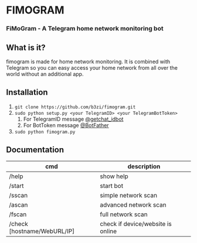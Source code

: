 # FIMOGRAM
### FiMoGram - A Telegram home network monitoring bot

## What is it?
fimogram is made for home network monitoring. It is combined with Telegram so you can easy access your home network from all over the world without an additional app.

## Installation

1. `git clone https://github.com/b3zi/fimogram.git`
2. `sudo python setup.py <your TelegramID> <your TelegramBotToken>`
    1. For TelegramID message [@getchat_idbot](http://t.me/getchat_idbot)
    2. For BotToken message [@BotFather](http://t.me/botfather)
3. `sudo python fimogram.py`

## Documentation

cmd|description
------------ | -------------
/help | show help
/start | start bot
/sscan | simple network scan
/ascan | advanced network scan
/fscan | full network scan
/check [hostname/WebURL/IP] | check if device/website is online
